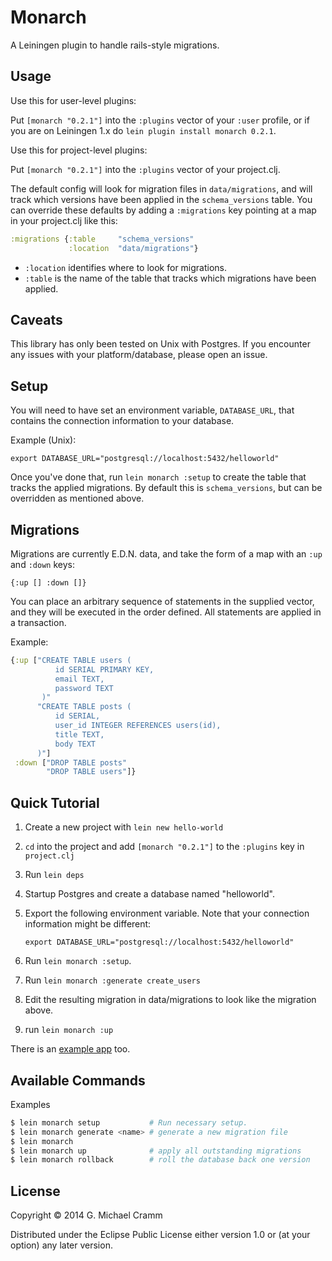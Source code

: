 # Monarch

A Leiningen plugin to handle rails-style migrations.

## Usage

Use this for user-level plugins:

Put `[monarch "0.2.1"]` into the `:plugins` vector of your
`:user` profile, or if you are on Leiningen 1.x do `lein plugin install
monarch 0.2.1`.

Use this for project-level plugins:

Put `[monarch "0.2.1"]` into the `:plugins` vector of your project.clj.

The default config will look for migration files in `data/migrations`, and will
track which versions have been applied in the `schema_versions` table. You can
override these defaults by adding a `:migrations` key pointing at a map in your
project.clj like this:

```clj
:migrations {:table     "schema_versions"
             :location  "data/migrations"}
```

* `:location` identifies where to look for migrations.
* `:table` is the name of the table that tracks which migrations have been
applied.

## Caveats

This library has only been tested on Unix with Postgres. If you encounter any
issues with your platform/database, please open an issue.

## Setup

You will need to have set an environment variable, `DATABASE_URL`, that contains
the connection information to your database.

Example (Unix):

`export DATABASE_URL="postgresql://localhost:5432/helloworld"`


Once you've done that, run `lein monarch :setup` to create the table that tracks
the applied migrations. By default this is `schema_versions`, but can be
overridden as mentioned above.

## Migrations

Migrations are currently E.D.N. data, and take the form of a map with an `:up`
and `:down` keys:

`{:up [] :down []}`

You can place an arbitrary sequence of statements in the supplied vector, and they
will be executed in the order defined. All statements are applied in a
transaction.

Example:
```clj
{:up ["CREATE TABLE users (
          id SERIAL PRIMARY KEY,
          email TEXT,
          password TEXT
       )"
      "CREATE TABLE posts (
          id SERIAL,
          user_id INTEGER REFERENCES users(id),
          title TEXT,
          body TEXT
      )"]
 :down ["DROP TABLE posts"
        "DROP TABLE users"]}
```

## Quick Tutorial

1. Create a new project with `lein new hello-world`
2. `cd` into the project and add `[monarch "0.2.1"]` to the `:plugins` key in
   `project.clj`
3. Run `lein deps`
4. Startup Postgres and create a database named "helloworld".
5. Export the following environment variable. Note that your connection
   information might be different:

   `export DATABASE_URL="postgresql://localhost:5432/helloworld"`

5. Run `lein monarch :setup`.
6. Run `lein monarch :generate create_users`
7. Edit the resulting migration in data/migrations to look like the migration
   above.
8. run `lein monarch :up`

There is an [example app](https://github.com/mcramm/monarch-blog) too.
## Available Commands

Examples
```bash
$ lein monarch setup           # Run necessary setup.
$ lein monarch generate <name> # generate a new migration file
$ lein monarch
$ lein monarch up              # apply all outstanding migrations
$ lein monarch rollback        # roll the database back one version
```

## License

Copyright © 2014 G. Michael Cramm

Distributed under the Eclipse Public License either version 1.0 or (at
your option) any later version.
